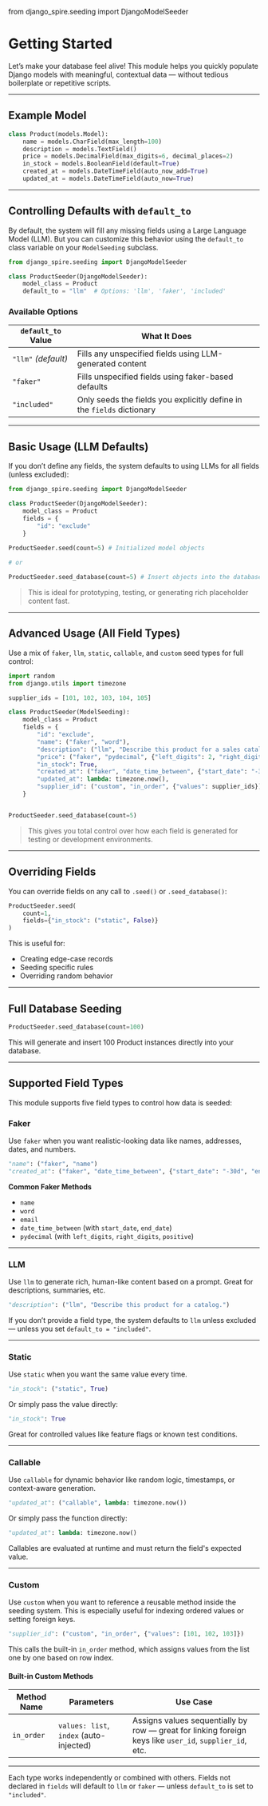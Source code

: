 from django_spire.seeding import DjangoModelSeeder

# Getting Started

Let’s make your database feel alive!
This module helps you quickly populate Django models with meaningful, contextual data — without tedious boilerplate or repetitive scripts.

---

## Example Model

```python
class Product(models.Model):
    name = models.CharField(max_length=100)
    description = models.TextField()
    price = models.DecimalField(max_digits=6, decimal_places=2)
    in_stock = models.BooleanField(default=True)
    created_at = models.DateTimeField(auto_now_add=True)
    updated_at = models.DateTimeField(auto_now=True)
```

---

## Controlling Defaults with `default_to`

By default, the system will fill any missing fields using a Large Language Model (LLM). But you can customize this behavior using the `default_to` class variable on your `ModelSeeding` subclass.

```python
from django_spire.seeding import DjangoModelSeeder

class ProductSeeder(DjangoModelSeeder):
    model_class = Product
    default_to = "llm"  # Options: 'llm', 'faker', 'included'
```

### Available Options

| `default_to` Value | What It Does                                                                 |
|--------------------|------------------------------------------------------------------------------|
| `"llm"` *(default)*     | Fills any unspecified fields using LLM-generated content                |
| `"faker"`               | Fills unspecified fields using faker-based defaults                     |
| `"included"`            | Only seeds the fields you explicitly define in the `fields` dictionary  |

---

## Basic Usage (LLM Defaults)

If you don’t define any fields, the system defaults to using LLMs for all fields (unless excluded):

```python
from django_spire.seeding import DjangoModelSeeder

class ProductSeeder(DjangoModelSeeder):
    model_class = Product
    fields = {
        "id": "exclude"
    }
 
ProductSeeder.seed(count=5) # Initialized model objects

# or

ProductSeeder.seed_database(count=5) # Insert objects into the database
```

> This is ideal for prototyping, testing, or generating rich placeholder content fast.

---

## Advanced Usage (All Field Types)

Use a mix of `faker`, `llm`, `static`, `callable`, and `custom` seed types for full control:

```python
import random
from django.utils import timezone

supplier_ids = [101, 102, 103, 104, 105]

class ProductSeeder(ModelSeeding):
    model_class = Product
    fields = {
        "id": "exclude",
        "name": ("faker", "word"),
        "description": ("llm", "Describe this product for a sales catalog."),
        "price": ("faker", "pydecimal", {"left_digits": 2, "right_digits": 2, "positive": True}),
        "in_stock": True,
        "created_at": ("faker", "date_time_between", {"start_date": "-30d", "end_date": "now"}),
        "updated_at": lambda: timezone.now(),
        "supplier_id": ("custom", "in_order", {"values": supplier_ids})
    }


ProductSeeder.seed_database(count=5)
```

> This gives you total control over how each field is generated for testing or development environments.

---

## Overriding Fields

You can override fields on any call to `.seed()` or `.seed_database()`:

```python
ProductSeeder.seed(
    count=1,
    fields={"in_stock": ("static", False)}
)
```

This is useful for:

- Creating edge-case records
- Seeding specific rules
- Overriding random behavior

---

## Full Database Seeding

```python
ProductSeeder.seed_database(count=100)
```

This will generate and insert 100 Product instances directly into your database.

---

## Supported Field Types

This module supports five field types to control how data is seeded:

### Faker

Use `faker` when you want realistic-looking data like names, addresses, dates, and numbers.

```python
"name": ("faker", "name")
"created_at": ("faker", "date_time_between", {"start_date": "-30d", "end_date": "now"})
```

**Common Faker Methods**

- `name`
- `word`
- `email`
- `date_time_between` (with `start_date`, `end_date`)
- `pydecimal` (with `left_digits`, `right_digits`, `positive`)

---

### LLM

Use `llm` to generate rich, human-like content based on a prompt. Great for descriptions, summaries, etc.

```python
"description": ("llm", "Describe this product for a catalog.")
```

If you don’t provide a field type, the system defaults to `llm` unless excluded — unless you set `default_to = "included"`.

---

### Static

Use `static` when you want the same value every time.

```python
"in_stock": ("static", True)
```

Or simply pass the value directly:

```python
"in_stock": True
```

Great for controlled values like feature flags or known test conditions.

---

### Callable

Use `callable` for dynamic behavior like random logic, timestamps, or context-aware generation.

```python
"updated_at": ("callable", lambda: timezone.now())
```

Or simply pass the function directly:

```python
"updated_at": lambda: timezone.now()
```

Callables are evaluated at runtime and must return the field's expected value.

---

### Custom

Use `custom` when you want to reference a reusable method inside the seeding system.
This is especially useful for indexing ordered values or setting foreign keys.

```python
"supplier_id": ("custom", "in_order", {"values": [101, 102, 103]})
```

This calls the built-in `in_order` method, which assigns values from the list one by one based on row index.

#### Built-in Custom Methods

| Method Name | Parameters           | Use Case                                           |
|-------------|----------------------|----------------------------------------------------|
| `in_order`  | `values: list`, `index` (auto-injected) | Assigns values sequentially by row — great for linking foreign keys like `user_id`, `supplier_id`, etc. |

---

Each type works independently or combined with others. Fields not declared in `fields` will default to `llm` or `faker` — unless `default_to` is set to `"included"`.